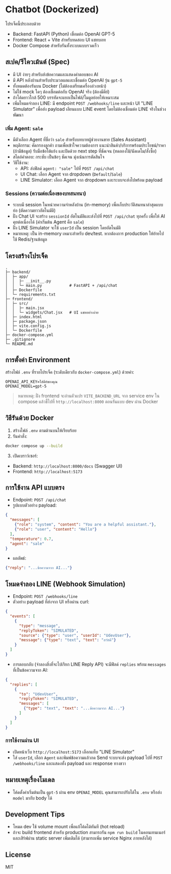 # Chatbot (Dockerized)

โปรเจ็คนี้ประกอบด้วย
- Backend: FastAPI (Python) เชื่อมต่อ OpenAI GPT-5
- Frontend: React + Vite สำหรับทดสอบ UI แชทบอท
- Docker Compose สำหรับรันทั้งระบบแบบรวดเร็ว

## สเปค/รีไควเม้นต์ (Spec)
- มี UI ง่ายๆ สำหรับส่งข้อความและแสดงคำตอบของ AI
- มี API หลังบ้านสำหรับประมวลผลและเชื่อมต่อ OpenAI รุ่น `gpt-5`
- ทั้งหมดต้องรันบน Docker (ไม่ต้องเตรียมเครื่องล่วงหน้า)
- ไม่ใช้ mock ใดๆ ต้องเชื่อมต่อกับ OpenAI จริง (ต้องมีคีย์)
- ถ้าโค้ดยาวใกล้ 500 บรรทัดจะแยกเป็นไฟล์/โมดูลย่อยให้เหมาะสม
 - เพิ่มโหมดจำลอง LINE: มี endpoint `POST /webhooks/line` และหน้า UI "LINE Simulator" เพื่อส่ง payload เลียนแบบ LINE event โดยไม่ต้องเชื่อมต่อ LINE จริงในช่วงพัฒนา

### เพิ่ม Agent: `sale`
- มีตัวเลือก Agent ที่ชื่อว่า `sale` สำหรับบทบาทผู้ช่วยงานขาย (Sales Assistant)
- พฤติกรรม: คัดกรองลูกค้า ถามเพื่อเข้าใจความต้องการ แนะนำสินค้า/บริการพร้อมประโยชน์/ราคา (ถ้ามีข้อมูล) รับมือข้อโต้แย้ง และปิดด้วย next step ที่ชัดเจน (ทดลองใช้/นัดเดโม/สั่งซื้อ)
- สไตล์คำตอบ: กระชับ เป็นข้อๆ ชัดเจน มุ่งเน้นการตัดสินใจ
- วิธีใช้งาน:
  - API: ส่งฟิลด์ `agent: "sale"` ไปที่ `POST /api/chat`
  - UI Chat: เลือก Agent จาก dropdown (`Default`/`Sale`)
  - LINE Simulator: เลือก Agent จาก dropdown และระบบจะส่งไปพร้อม payload

### Sessions (ความต่อเนื่องของบทสนทนา)
- ระบบมี session ในหน่วยความจำหลังบ้าน (in-memory) เพื่อเก็บประวัติสนทนาล่าสุดแบบย่อ (ตัดความยาวอัตโนมัติ)
- ฝั่ง Chat UI จะสร้าง `sessionId` อัตโนมัติและส่งไปที่ `POST /api/chat` ทุกครั้ง เพื่อให้ AI คุยต่อเนื่องได้ (ค่าเริ่มต้น Agent คือ `sale`)
- ฝั่ง LINE Simulator จะใช้ `userId` เป็น session โดยอัตโนมัติ
- หมายเหตุ: เป็น in-memory เหมาะสำหรับ dev/test. หากต้องการ production ให้ย้ายไปใช้ Redis/ฐานข้อมูล

## โครงสร้างโปรเจ็ค
```
.
├─ backend/
│  ├─ app/
│  │  ├─ __init__.py
│  │  └─ main.py            # FastAPI + /api/chat
│  ├─ Dockerfile
│  └─ requirements.txt
├─ frontend/
│  ├─ src/
│  │  ├─ main.jsx
│  │  └─ widgets/Chat.jsx   # UI แชทอย่างง่าย
│  ├─ index.html
│  ├─ package.json
│  ├─ vite.config.js
│  └─ Dockerfile
├─ docker-compose.yml
├─ .gitignore
└─ README.md
```

## การตั้งค่า Environment
สร้างไฟล์ `.env` ที่รากโปรเจ็ค (ระดับเดียวกับ `docker-compose.yml`) ด้วยค่า:
```
OPENAI_API_KEY=ใส่คีย์ของคุณ
OPENAI_MODEL=gpt-5
```

> หมายเหตุ: ฝั่ง frontend จะอ่านตัวแปร `VITE_BACKEND_URL` จาก service env ใน compose แล้วชี้ไปที่ `http://localhost:8000` ตอนรันแบบ dev ผ่าน Docker

## วิธีรันด้วย Docker
1) สร้างไฟล์ `.env` ตามด้านบนให้เรียบร้อย
2) รันคำสั่ง:
```bash
docker compose up --build
```
3) เปิดเบราว์เซอร์:
- Backend: `http://localhost:8000/docs` (Swagger UI)
- Frontend: `http://localhost:5173`

## การใช้งาน API แบบตรง
- Endpoint: `POST /api/chat`
- รูปแบบตัวอย่าง payload:
```json
{
  "messages": [
    {"role": "system", "content": "You are a helpful assistant."},
    {"role": "user", "content": "Hello"}
  ],
  "temperature": 0.7,
  "agent": "sale"
}
```
- ผลลัพธ์:
```json
{"reply": "...ข้อความจาก AI..."}
```

## โหมดจำลอง LINE (Webhook Simulation)
- Endpoint: `POST /webhooks/line`
- ตัวอย่าง payload ที่ส่งจาก UI หรือผ่าน curl:
```json
{
  "events": [
    {
      "type": "message",
      "replyToken": "SIMULATED",
      "source": {"type": "user", "userId": "UdevUser"},
      "message": {"type": "text", "text": "สวัสดี"}
    }
  ]
}
```
- การตอบกลับ (จำลองสิ่งที่จะไปเรียก LINE Reply API) จะมีฟิลด์ `replies` พร้อม `messages` ที่เป็นข้อความจาก AI:
```json
{
  "replies": [
    {
      "to": "UdevUser",
      "replyToken": "SIMULATED",
      "messages": [
        {"type": "text", "text": "...ข้อความจาก AI..."}
      ]
    }
  ]
}
```

### การใช้งานผ่าน UI
- เปิดหน้าเว็บ `http://localhost:5173` เลือกแท็บ "LINE Simulator"
- ใส่ `userId`, เลือก `Agent` และพิมพ์ข้อความแล้วกด Send ระบบจะส่ง payload ไปที่ `POST /webhooks/line` และแสดงทั้ง payload และ response ทางขวา

## หมายเหตุเรื่องโมเดล
- โค้ดตั้งค่าเริ่มต้นเป็น `gpt-5` ผ่าน env `OPENAI_MODEL` คุณสามารถปรับได้ใน `.env` หรือส่ง `model` มากับ body ได้

## Development Tips
- โหมด dev ใช้ volume mount เพื่อแก้โค้ดได้ทันที (hot reload)
- ถ้าจะ build frontend สำหรับ production สามารถรัน `npm run build` ในคอนเทนเนอร์ และเสิร์ฟผ่าน static server เพิ่มเติมได้ (สามารถเพิ่ม service Nginx ภายหลังได้)

## License
MIT
